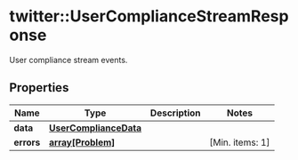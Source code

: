 # twitter::UserComplianceStreamResponse

User compliance stream events.

## Properties
Name | Type | Description | Notes
------------ | ------------- | ------------- | -------------
**data** | [**UserComplianceData**](UserComplianceData.md) |  | 
**errors** | [**array[Problem]**](Problem.md) |  | [Min. items: 1] 


